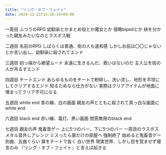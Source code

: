 ```yaml
---
title: "リング・オブ・フェイト"
date: 2024-12-21T15:26:19+09:00
---
```

一周目
ふつうのRPG
幼馴染とかまとめ役とか魔女とか
侵略bipedとか
袂を分かった親友みたいなのとラスボス戦

二週目
名前のRPG
しばらくは普通、街の人も違和感
しかしお前は〇〇じゃないとか言い出し、幼馴染に殺されてエンド

三週目
初っ端から絶望ムード
永遠に生きるんだ、救いはないのだ
主人公を街の人が吊るすエンド

四週目
チートエンド
あらゆるものをチートで粉砕し、洗い流し、地形を平坦にしてクリアするエンド
知るためなら仕方がない
実際はクリアアイテムが地面に埋まってクリア不可になる

五週目
white end
青の線、白の画面
親友の声とともに殺されて真っ白な画面にwhite end

六週目
black end
赤い線、電灯、黒い画面
問答無用のblack end

七週目
親友の声
鬼畜音ゲー
上に5つのバー、下に5つのバー
一周目のラスボスメタル音外しアレンジ
ミスったら扉だけの部屋へ
強制終了
始めると鬼畜音ゲー
別曲、五曲ぐらい
扉をチートで抜く
白い世界
現実世界、しかし目を覚ませず寝言のみ
『リング・オブ・フェイト』と言えば起きる
